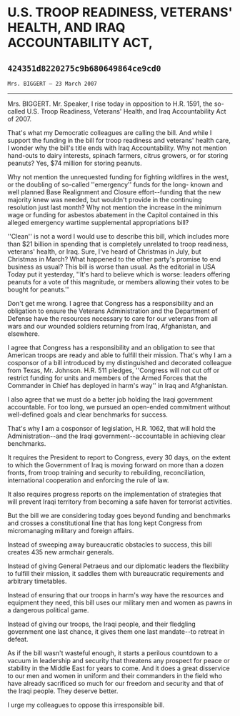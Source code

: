 # U.S. TROOP READINESS, VETERANS' HEALTH, AND IRAQ ACCOUNTABILITY ACT,
## `424351d8220275c9b680649864ce9cd0`
`Mrs. BIGGERT — 23 March 2007`

---


Mrs. BIGGERT. Mr. Speaker, I rise today in opposition to H.R. 1591, 
the so-called U.S. Troop Readiness, Veterans' Health, and Iraq 
Accountability Act of 2007.

That's what my Democratic colleagues are calling the bill. And while 
I support the funding in the bill for troop readiness and veterans' 
health care, I wonder why the bill's title ends with Iraq 
Accountability. Why not mention hand-outs to dairy interests, spinach 
farmers, citrus growers, or for storing peanuts? Yes, $74 million for 
storing peanuts.

Why not mention the unrequested funding for fighting wildfires in the 
west, or the doubling of so-called ''emergency'' funds for the long-
known and well planned Base Realignment and Closure effort--funding 
that the new majority knew was needed, but wouldn't provide in the 
continuing resolution just last month? Why not mention the increase in 
the minimum wage or funding for asbestos abatement in the Capitol 
contained in this alleged emergency wartime supplemental appropriations 
bill?

''Clean'' is not a word I would use to describe this bill, which 
includes more than $21 billion in spending that is completely unrelated 
to troop readiness, veterans' health, or Iraq. Sure, I've heard of 
Christmas in July, but Christmas in March? What happened to the other 
party's promise to end business as usual? This bill is worse than 
usual. As the editorial in USA Today put it yesterday, ''It's hard to 
believe which is worse: leaders offering peanuts for a vote of this 
magnitude, or members allowing their votes to be bought for peanuts.''

Don't get me wrong. I agree that Congress has a responsibility and an 
obligation to ensure the Veterans Administration and the Department of 
Defense have the resources necessary to care for our veterans from all 
wars and our wounded soldiers returning from Iraq, Afghanistan, and 
elsewhere.

I agree that Congress has a responsibility and an obligation to see 
that American troops are ready and able to fulfill their mission. 
That's why I am a cosponsor of a bill introduced by my distinguished 
and decorated colleague from Texas, Mr. Johnson. H.R. 511 pledges, 
''Congress will not cut off or restrict funding for units and members 
of the Armed Forces that the Commander in Chief has deployed in harm's 
way'' in Iraq and Afghanistan.

I also agree that we must do a better job holding the Iraqi 
government accountable. For too long, we pursued an open-ended 
commitment without well-defined goals and clear benchmarks for success.

That's why I am a cosponsor of legislation, H.R. 1062, that will hold 
the Administration--and the Iraqi government--accountable in achieving 
clear benchmarks.

It requires the President to report to Congress, every 30 days, on 
the extent to which the Government of Iraq is moving forward on more 
than a dozen fronts, from troop training and security to rebuilding, 
reconciliation, international cooperation and enforcing the rule of 
law.

It also requires progress reports on the implementation of strategies 
that will prevent Iraqi territory from becoming a safe haven for 
terrorist activities.

But the bill we are considering today goes beyond funding and 
benchmarks and crosses a constitutional line that has long kept 
Congress from micromanaging military and foreign affairs.

Instead of sweeping away bureaucratic obstacles to success, this bill 
creates 435 new armchair generals.

Instead of giving General Petraeus and our diplomatic leaders the 
flexibility to fulfill their mission, it saddles them with bureaucratic 
requirements and arbitrary timetables.

Instead of ensuring that our troops in harm's way have the resources 
and equipment they need, this bill uses our military men and women as 
pawns in a dangerous political game.

Instead of giving our troops, the Iraqi people, and their fledgling 
government one last chance, it gives them one last mandate--to retreat 
in defeat.

As if the bill wasn't wasteful enough, it starts a perilous countdown 
to a vacuum in leadership and security that threatens any prospect for 
peace or stability in the Middle East for years to come. And it does a 
great disservice to our men and women in uniform and their commanders 
in the field who have already sacrificed so much for our freedom and 
security and that of the Iraqi people. They deserve better.

I urge my colleagues to oppose this irresponsible bill.